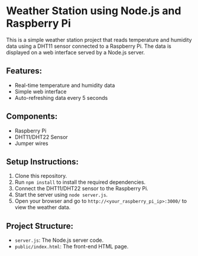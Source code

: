 # Weather Station using Node.js and Raspberry Pi

This is a simple weather station project that reads temperature and humidity data using a DHT11 sensor connected to a Raspberry Pi. The data is displayed on a web interface served by a Node.js server.

## Features:
- Real-time temperature and humidity data
- Simple web interface
- Auto-refreshing data every 5 seconds

## Components:
- Raspberry Pi
- DHT11/DHT22 Sensor
- Jumper wires

## Setup Instructions:
1. Clone this repository.
2. Run `npm install` to install the required dependencies.
3. Connect the DHT11/DHT22 sensor to the Raspberry Pi.
4. Start the server using `node server.js`.
5. Open your browser and go to `http://<your_raspberry_pi_ip>:3000/` to view the weather data.

## Project Structure:
- `server.js`: The Node.js server code.
- `public/index.html`: The front-end HTML page.

